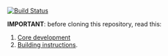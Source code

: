 [![Build Status](https://travis-ci.org/qkthings/embedded.svg?branch=master)](https://travis-ci.org/qkthings/embedded)

**IMPORTANT**: before cloning this repository, read this:

1. [Core development](http://discourse.qkthings.com/t/core-development/26)
2. [Building instructions](http://discourse.qkthings.com/t/building-instructions/20).

